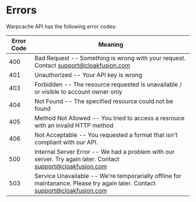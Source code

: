 # Errors

Warpcache API has the following error codes:


Error Code | Meaning
---------- | -------
400 | Bad Request -- Something is wrong with your request. Contact support@cloakfusion.com
401 | Unauthorized -- Your API key is wrong
403 | Forbidden -- The resource requested is unavailable / or visible to account owner only
404 | Not Found -- The specified resource could not be found
405 | Method Not Allowed -- You tried to access a resrouce with an invalid HTTP method
406 | Not Acceptable -- You requested a format that isn't compliant with our API.
500 | Internal Server Error -- We had a problem with our server. Try again later. Contact support@cloakfusion.com
503 | Service Unavailable -- We're temporarially offline for maintanance. Please try again later. Contact support@cloakfusion.com
